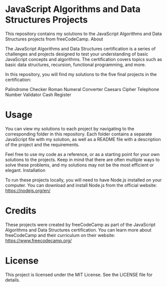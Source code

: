 # JavaScript Algorithms and Data Structures Projects

This repository contains my solutions to the JavaScript Algorithms and Data Structures projects from freeCodeCamp.
About

The JavaScript Algorithms and Data Structures certification is a series of challenges and projects designed to test your understanding of basic JavaScript concepts and algorithms. The certification covers topics such as basic data structures, recursion, functional programming, and more.

In this repository, you will find my solutions to the five final projects in the certification:

Palindrome Checker
Roman Numeral Converter
Caesars Cipher
Telephone Number Validator
Cash Register

# Usage

You can view my solutions to each project by navigating to the corresponding folder in this repository. Each folder contains a separate JavaScript file with my solution, as well as a README file with a description of the project and the requirements.

Feel free to use my code as a reference, or as a starting point for your own solutions to the projects. Keep in mind that there are often multiple ways to solve these problems, and my solutions may not be the most efficient or elegant.
Installation

To run these projects locally, you will need to have Node.js installed on your computer. You can download and install Node.js from the official website: https://nodejs.org/en/

# Credits

These projects were created by freeCodeCamp as part of the JavaScript Algorithms and Data Structures certification. You can learn more about freeCodeCamp and their curriculum on their website: https://www.freecodecamp.org/

# License

This project is licensed under the MIT License. See the LICENSE file for details.
